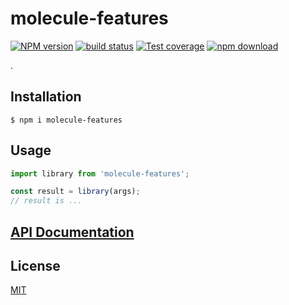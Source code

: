 # molecule-features

[![NPM version][npm-image]][npm-url]
[![build status][ci-image]][ci-url]
[![Test coverage][codecov-image]][codecov-url]
[![npm download][download-image]][download-url]

.

## Installation

`$ npm i molecule-features`

## Usage

```js
import library from 'molecule-features';

const result = library(args);
// result is ...
```

## [API Documentation](https://cheminfo.github.io/molecule-features/)

## License

[MIT](./LICENSE)

[npm-image]: https://img.shields.io/npm/v/molecule-features.svg
[npm-url]: https://www.npmjs.com/package/molecule-features
[ci-image]: https://github.com/cheminfo/molecule-features/workflows/Node.js%20CI/badge.svg?branch=main
[ci-url]: https://github.com/cheminfo/molecule-features/actions?query=workflow%3A%22Node.js+CI%22
[codecov-image]: https://img.shields.io/codecov/c/github/cheminfo/molecule-features.svg
[codecov-url]: https://codecov.io/gh/cheminfo/molecule-features
[download-image]: https://img.shields.io/npm/dm/molecule-features.svg
[download-url]: https://www.npmjs.com/package/molecule-features
